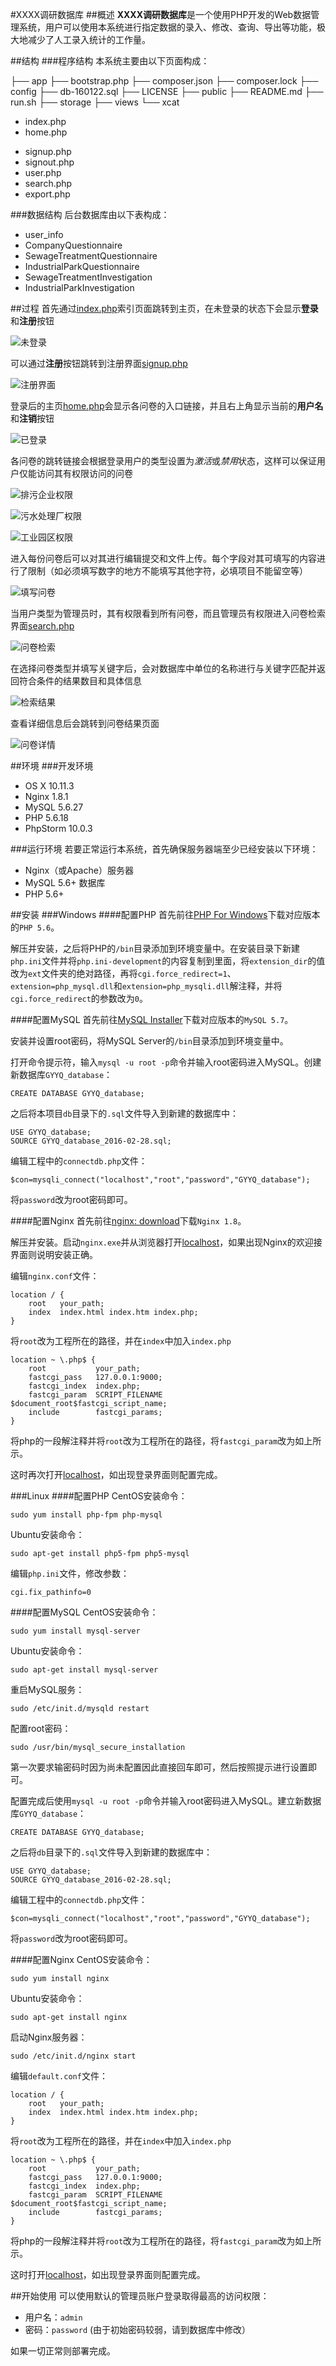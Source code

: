 #XXXX调研数据库
##概述
**XXXX调研数据库**是一个使用PHP开发的Web数据管理系统，用户可以使用本系统进行指定数据的录入、修改、查询、导出等功能，极大地减少了人工录入统计的工作量。

##结构
###程序结构
本系统主要由以下页面构成：

├── app
├── bootstrap.php
├── composer.json
├── composer.lock
├── config
├── db-160122.sql
├── LICENSE
├── public
├── README.md
├── run.sh
├── storage
├── views
└── xcat

- index.php
- home.php
+ signup.php
+ signout.php
+ user.php
+ search.php
+ export.php

###数据结构
后台数据库由以下表构成：

+ user_info
+ CompanyQuestionnaire
+ SewageTreatmentQuestionnaire
+ IndustrialParkQuestionnaire
+ SewageTreatmentInvestigation
+ IndustrialParkInvestigation

##过程
首先通过[index.php](index.php)索引页面跳转到主页，在未登录的状态下会显示**登录**和**注册**按钮

![未登录](./doc/home.png)

可以通过**注册**按钮跳转到注册界面[signup.php](signup.php)

![注册界面](./doc/signup.png)

登录后的主页[home.php](home.php)会显示各问卷的入口链接，并且右上角显示当前的**用户名**和**注销**按钮

![已登录](./doc/home'.png)

各问卷的跳转链接会根据登录用户的类型设置为*激活*或*禁用*状态，这样可以保证用户仅能访问其有权限访问的问卷

![排污企业权限](./doc/company.png)

![污水处理厂权限](./doc/sewage.png)

![工业园区权限](./doc/park.png)

进入每份问卷后可以对其进行编辑提交和文件上传。每个字段对其可填写的内容进行了限制（如必须填写数字的地方不能填写其他字符，必填项目不能留空等）

![填写问卷](./doc/survey.png)

当用户类型为管理员时，其有权限看到所有问卷，而且管理员有权限进入问卷检索界面[search.php](search.php)

![问卷检索](./doc/search.png)

在选择问卷类型并填写关键字后，会对数据库中单位的名称进行与关键字匹配并返回符合条件的结果数目和具体信息

![检索结果](./doc/form.png)

查看详细信息后会跳转到问卷结果页面

![问卷详情](./doc/result.png)

##环境
###开发环境

+ OS X 10.11.3
+ Nginx 1.8.1
+ MySQL 5.6.27
+ PHP 5.6.18
+ PhpStorm 10.0.3

###运行环境
若要正常运行本系统，首先确保服务器端至少已经安装以下环境：

+ Nginx（或Apache）服务器
+ MySQL 5.6+ 数据库
+ PHP 5.6+

##安装
###Windows
####配置PHP
首先前往[PHP For Windows](http://windows.php.net/download#php-5.6)下载对应版本的`PHP 5.6`。

解压并安装，之后将PHP的`/bin`目录添加到环境变量中。在安装目录下新建`php.ini`文件并将`php.ini-development`的内容复制到里面，将`extension_dir`的值改为`ext`文件夹的绝对路径，再将`cgi.force_redirect=1`、`extension=php_mysql.dll`和`extension=php_mysqli.dll`解注释，并将`cgi.force_redirect`的参数改为`0`。

####配置MySQL
首先前往[MySQL Installer](http://dev.mysql.com/downloads/windows/installer/5.7.html)下载对应版本的`MySQL 5.7`。

安装并设置root密码，将MySQL Server的`/bin`目录添加到环境变量中。

打开命令提示符，输入`mysql -u root -p`命令并输入root密码进入MySQL。创建新数据库`GYYQ_database`：

	CREATE DATABASE GYYQ_database;	
	
之后将本项目`db`目录下的`.sql`文件导入到新建的数据库中：

	USE GYYQ_database;
	SOURCE GYYQ_database_2016-02-28.sql;
	
编辑工程中的`connectdb.php`文件：

```
$con=mysqli_connect("localhost","root","password","GYYQ_database");
```

将`password`改为root密码即可。

####配置Nginx
首先前往[nginx: download](http://nginx.org/en/download.html)下载`Nginx 1.8`。

解压并安装。启动`nginx.exe`并从浏览器打开[localhost](http://localhost:80/)，如果出现Nginx的欢迎接界面则说明安装正确。

编辑`nginx.conf`文件：

```
location / {  
    root   your_path;  
    index  index.html index.htm index.php;  
}  
```

将`root`改为工程所在的路径，并在`index`中加入`index.php`

```
location ~ \.php$ {  
    root           your_path;  
    fastcgi_pass   127.0.0.1:9000;  
    fastcgi_index  index.php;  
    fastcgi_param  SCRIPT_FILENAME  $document_root$fastcgi_script_name;  
    include        fastcgi_params;  
}  
```

将php的一段解注释并将`root`改为工程所在的路径，将`fastcgi_param`改为如上所示。

这时再次打开[localhost](http://localhost:80/)，如出现登录界面则配置完成。

###Linux
####配置PHP
CentOS安装命令：
	
	sudo yum install php-fpm php-mysql
	
Ubuntu安装命令：

	sudo apt-get install php5-fpm php5-mysql
	
编辑`php.ini`文件，修改参数：

	cgi.fix_pathinfo=0
	
####配置MySQL
CentOS安装命令：

	sudo yum install mysql-server
	
Ubuntu安装命令：

	sudo apt-get install mysql-server
	
重启MySQL服务：
	
	sudo /etc/init.d/mysqld restart
	
配置root密码：

	sudo /usr/bin/mysql_secure_installation
	
第一次要求输密码时因为尚未配置因此直接回车即可，然后按照提示进行设置即可。

配置完成后使用`mysql -u root -p`命令并输入root密码进入MySQL。建立新数据库`GYYQ_database`：

	CREATE DATABASE GYYQ_database;	
	
之后将`db`目录下的`.sql`文件导入到新建的数据库中：

	USE GYYQ_database;
	SOURCE GYYQ_database_2016-02-28.sql;
	
编辑工程中的`connectdb.php`文件：

```
$con=mysqli_connect("localhost","root","password","GYYQ_database");
```

将`password`改为root密码即可。
	
####配置Nginx
CentOS安装命令：

	sudo yum install nginx
	
Ubuntu安装命令：

	sudo apt-get install nginx
	
启动Nginx服务器：

	sudo /etc/init.d/nginx start
	
编辑`default.conf`文件：

```
location / {  
    root   your_path;  
    index  index.html index.htm index.php;  
}  
```

将`root`改为工程所在的路径，并在`index`中加入`index.php`

```
location ~ \.php$ {  
    root           your_path;  
    fastcgi_pass   127.0.0.1:9000;  
    fastcgi_index  index.php;  
    fastcgi_param  SCRIPT_FILENAME  $document_root$fastcgi_script_name;  
    include        fastcgi_params;  
}  
```

将php的一段解注释并将`root`改为工程所在的路径，将`fastcgi_param`改为如上所示。

这时打开[localhost](http://localhost:80/)，如出现登录界面则配置完成。

##开始使用
可以使用默认的管理员账户登录取得最高的访问权限：

+ 用户名：`admin`
+ 密码：`password` (由于初始密码较弱，请到数据库中修改）

如果一切正常则部署完成。